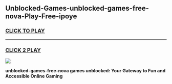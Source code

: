 
## Unblocked-Games-unblocked-games-free-nova-Play-Free-ipoye
<h3>
<a href="https://premium76.site?title=unblocked-games-free-nova&ref=20A">CLICK TO PLAY</a></h3>
<hr>

<h3>
<a href="https://premium76.site?title=unblocked-games-free-nova&ref=20A">CLICK 2 PLAY</a>
  
</h3>

<a href="https://premium76.site?title=unblocked-games-free-nova&ref=20A"><img src="https://clearcache.store/games.png"></a>


**unblocked-games-free-nova games unblocked: Your Gateway to Fun and Accessible Online Gaming**
